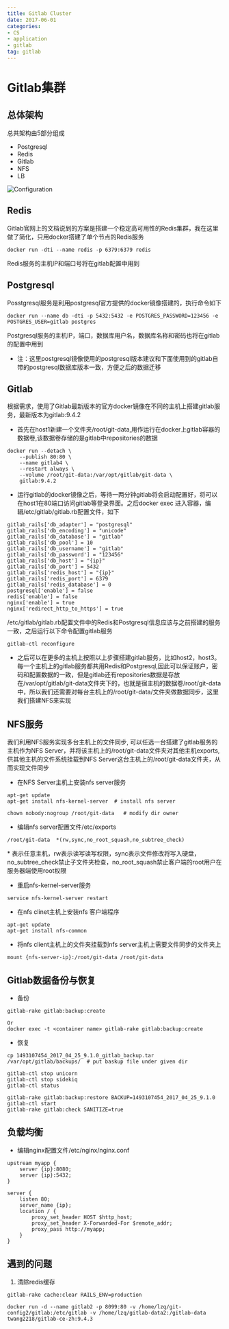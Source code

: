 ```yaml
---
title: Gitlab Cluster
date: 2017-06-01 
categories: 
- CS
- application
- gitlab
tag: gitlab
---
```


# Gitlab集群

## 总体架构
总共架构由5部分组成
* Postgresql
* Redis
* Gitlab
* NFS
* LB

![Configuration](https://docs.gitlab.com/ce/administration/img/high_availability/active-active-diagram.png)
<!--more-->

## Redis
Gitlab官网上的文档说到的方案是搭建一个稳定高可用性的Redis集群，我在这里做了简化，只用docker搭建了单个节点的Redis服务
```
docker run -dti --name redis -p 6379:6379 redis
```
Redis服务的主机IP和端口号将在gitlab配置中用到

## Postgresql
Posstgresql服务是利用postgresql官方提供的docker镜像搭建的，执行命令如下
```
docker run --name db -dti -p 5432:5432 -e POSTGRES_PASSWORD=123456 -e POSTGRES_USER=gitlab postgres
```
Postgresql服务的主机IP，端口，数据库用户名，数据库名称和密码也将在gitlab的配置中用到
* 注：这里postgresql镜像使用的postgresql版本建议和下面使用到的gitlab自带的postgresql数据库版本一致，方便之后的数据迁移

## Gitlab
根据需求，使用了Gitlab最新版本的官方docker镜像在不同的主机上搭建gitlab服务，最新版本为gitlab:9.4.2
* 首先在host1新建一个文件夹/root/git-data,用作运行在docker上gitlab容器的数据卷,该数据卷存储的是gitlab中repositories的数据
```
docker run --detach \
    --publish 80:80 \
    --name gitlab4 \
    --restart always \
    --volume /root/git-data:/var/opt/gitlab/git-data \
    gitlab:9.4.2
```
* 运行gitlab的docker镜像之后，等待一两分钟gitlab将会启动配置好，将可以在host1在80端口访问gitlab等登录界面。之后docker exec 进入容器，编辑/etc/gitlab/gitlab.rb配置文件，如下
```
gitlab_rails['db_adapter'] = "postgresql"
gitlab_rails['db_encoding'] = "unicode"
gitlab_rails['db_database'] = "gitlab"
gitlab_rails['db_pool'] = 10
gitlab_rails['db_username'] = "gitlab"
gitlab_rails['db_password'] = "123456"
gitlab_rails['db_host'] = "{ip}"
gitlab_rails['db_port'] = 5432
gitlab_rails['redis_host'] = "{ip}"
gitlab_rails['redis_port'] = 6379
gitlab_rails['redis_database'] = 0
postgresql['enable'] = false
redis['enable'] = false
nginx['enable'] = true
nginx['redirect_http_to_https'] = true
```
/etc/gitlab/gitlab.rb配置文件中的Redis和Postgresql信息应该与之前搭建的服务一致，之后运行以下命令配置gitlab服务
```
gitlab-ctl reconfigure
```
* 之后可以在更多的主机上按照以上步骤搭建gitlab服务，比如host2，host3。每一个主机上的gitlab服务都共用Redis和Postgresql,因此可以保证账户，密码和配置数据的一致，但是gitlab还有repositories数据是存放在/var/opt/gitlab/git-data文件夹下的，也就是宿主机的数据卷/root/git-data中，所以我们还需要对每台主机上的/root/git-data/文件夹做数据同步，这里我们搭建NFS来实现

## NFS服务
我们利用NFS服务实现多台主机上的文件同步, 可以任选一台搭建了gitlab服务的主机作为NFS Server，并将该主机上的/root/git-data文件夹对其他主机exports,供其他主机的文件系统挂载到NFS Server这台主机上的/root/git-data文件夹，从而实现文件同步
* 在NFS Server主机上安装nfs server服务

```
apt-get update
apt-get install nfs-kernel-server  # install nfs server

chown nobody:nogroup /root/git-data   # modify dir owner

```
* 编辑nfs server配置文件/etc/exports

```
/root/git-data  *(rw,sync,no_root_squash,no_subtree_check)
```
\* 表示任意主机，rw表示读写读写权限，sync表示文件修改将写入硬盘，no_subtree_check禁止子文件夹检查，no_root_squash禁止客户端的root用户在服务器端使用root权限
* 重启nfs-kernel-server服务

```
service nfs-kernel-server restart
```
* 在nfs clinet主机上安装nfs 客户端程序

```
apt-get update
apt-get install nfs-common
```
* 将nfs client主机上的文件夹挂载到nfs server主机上需要文件同步的文件夹上

```
mount {nfs-server-ip}:/root/git-data /root/git-data
```

## Gitlab数据备份与恢复
* 备份

```
gitlab-rake gitlab:backup:create

Or
docker exec -t <container name> gitlab-rake gitlab:backup:create
```
* 恢复

```
cp 1493107454_2017_04_25_9.1.0_gitlab_backup.tar /var/opt/gitlab/backups/  # put baskup file under given dir

gitlab-ctl stop unicorn
gitlab-ctl stop sidekiq
gitlab-ctl status

gitlab-rake gitlab:backup:restore BACKUP=1493107454_2017_04_25_9.1.0
gitlab-ctl start
gitlab-rake gitlab:check SANITIZE=true
```

## 负载均衡
* 编辑nginx配置文件/etc/nginx/nginx.conf    

```
upstream myapp {
    server {ip}:8080;
    server {ip}:5432;
}

server {
    listen 80;
    server_name {ip};
    location / {
        proxy_set_header HOST $http_host;
        proxy_set_header X-Forwarded-For $remote_addr;
        proxy_pass http://myapp;
    }
}
```

## 遇到的问题
1. 清除redis缓存     

```
gitlab-rake cache:clear RAILS_ENV=production
```

```
docker run -d --name gitlab2 -p 8099:80 -v /home/lzq/git-config2/gitlab:/etc/gitlab -v /home/lzq/gitlab-data2:/gitlab-data twang2218/gitlab-ce-zh:9.4.3
```
